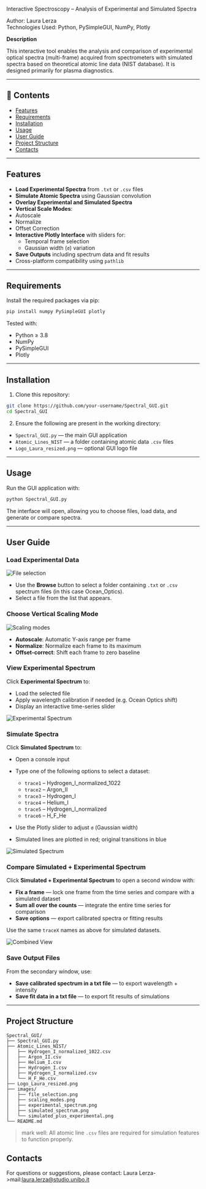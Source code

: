 Interactive Spectroscopy – Analysis of Experimental and Simulated Spectra

Author: Laura Lerza  
Technologies Used: Python, PySimpleGUI, NumPy, Plotly  

**Description**

This interactive tool enables the analysis and comparison of experimental optical spectra (multi-frame) acquired from spectrometers with simulated spectra based on theoretical atomic line data (NIST database). It is designed primarily for plasma diagnostics.

---

## 📁 Contents

- [Features](#-features)
- [Requirements](#-requirements)
- [Installation](#-installation)
- [Usage](#-usage)
- [User Guide](#-user-guide)
- [Project Structure](#-project-structure)
- [Contacts](#-contacts)

---

## Features

- **Load Experimental Spectra** from `.txt` or `.csv` files  
- **Simulate Atomic Spectra** using Gaussian convolution  
- **Overlay Experimental and Simulated Spectra**  
-  **Vertical Scale Modes**:
  - Autoscale
  - Normalize
  - Offset Correction  
- **Interactive Plotly Interface** with sliders for:
  - Temporal frame selection
  - Gaussian width (`σ`) variation  
- **Save Outputs** including spectrum data and fit results  
- Cross-platform compatibility using `pathlib`  

---

## Requirements

Install the required packages via pip:

```bash
pip install numpy PySimpleGUI plotly
```

Tested with:

- Python ≥ 3.8  
- NumPy  
- PySimpleGUI  
- Plotly  

---

## Installation

1. Clone this repository:

```bash
git clone https://github.com/your-username/Spectral_GUI.git
cd Spectral_GUI
```

2. Ensure the following are present in the working directory:

- `Spectral_GUI.py` — the main GUI application  
- `Atomic_Lines_NIST` — a folder containing atomic data `.csv` files  
- `Logo_Laura_resized.png` — optional GUI logo file  

---

## Usage

Run the GUI application with:

```bash
python Spectral_GUI.py
```

The interface will open, allowing you to choose files, load data, and generate or compare spectra.

---

## User Guide

### Load Experimental Data

![File selection](images/file_selection.png)

- Use the **Browse** button to select a folder containing `.txt` or `.csv` spectrum files (in this case Ocean_Optics).  
- Select a file from the list that appears.
  
###  Choose Vertical Scaling Mode

![Scaling modes](images/scaling_modes.png)

- **Autoscale**: Automatic Y-axis range per frame  
- **Normalize**: Normalize each frame to its maximum  
- **Offset-correct**: Shift each frame to zero baseline  

### View Experimental Spectrum

Click **Experimental Spectrum** to:

- Load the selected file  
- Apply wavelength calibration if needed (e.g. Ocean Optics shift)  
- Display an interactive time-series slider  

![Experimental Spectrum](images/experimental_spectrum.png)

### Simulate Spectra

Click **Simulated Spectrum** to:

- Open a console input  
- Type one of the following options to select a dataset:

  - `trace1` – Hydrogen_I_normalized_1022  
  - `trace2` – Argon_II  
  - `trace3` – Hydrogen_I  
  - `trace4` – Helium_I  
  - `trace5` – Hydrogen_I_normalized  
  - `trace6` – H_F_He  

- Use the Plotly slider to adjust `σ` (Gaussian width)  
- Simulated lines are plotted in red; original transitions in blue  

![Simulated Spectrum](images/simulated_spectrum.png)

### Compare Simulated + Experimental Spectrum

Click **Simulated + Experimental Spectrum** to open a second window with:

- **Fix a frame** — lock one frame from the time series and compare with a simulated dataset  
- **Sum all over the counts** — integrate the entire time series for comparison  
- **Save options** — export calibrated spectra or fitting results  

Use the same `traceX` names as above for simulated datasets.

![Combined View](images/simulated_plus_experimental.png)

### Save Output Files

From the secondary window, use:

- **Save calibrated spectrum in a txt file** — to export wavelength + intensity  
- **Save fit data in a txt file** — to export fit results of simulations  

---

## Project Structure

```
Spectral_GUI/
├── Spectral_GUI.py
├── Atomic_Lines_NIST/
│   ├── Hydrogen_I_normalized_1022.csv
│   ├── Argon_II.csv
│   ├── Helium_I.csv
│   ├── Hydrogen_I.csv
│   ├── Hydrogen_I_normalized.csv
│   └── H_F_He.csv
├── Logo_Laura_resized.png
├── images/
│   ├── file_selection.png
│   ├── scaling_modes.png
│   ├── experimental_spectrum.png
│   ├── simulated_spectrum.png
│   └── simulated_plus_experimental.png
└── README.md
```
> mark well: All atomic line `.csv` files are required for simulation features to function properly.


## Contacts

For questions or suggestions, please contact: Laura Lerza->mail:laura.lerza@studio.unibo.it


